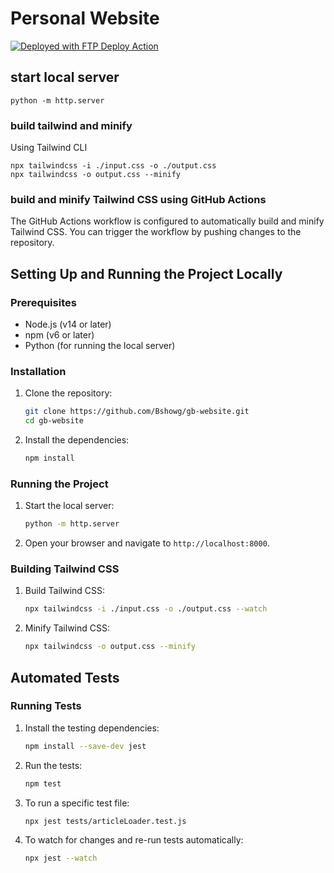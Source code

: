 # Personal Website

[<img alt="Deployed with FTP Deploy Action" src="https://img.shields.io/badge/Deployed With-FTP DEPLOY ACTION-%3CCOLOR%3E?style=for-the-badge&color=2b9348">](https://github.com/SamKirkland/FTP-Deploy-Action)

## start local server

    python -m http.server

### build tailwind and minify
Using Tailwind CLI

    npx tailwindcss -i ./input.css -o ./output.css
    npx tailwindcss -o output.css --minify

### build and minify Tailwind CSS using GitHub Actions
The GitHub Actions workflow is configured to automatically build and minify Tailwind CSS. You can trigger the workflow by pushing changes to the repository.

## Setting Up and Running the Project Locally

### Prerequisites

- Node.js (v14 or later)
- npm (v6 or later)
- Python (for running the local server)

### Installation

1. Clone the repository:

    ```sh
    git clone https://github.com/Bshowg/gb-website.git
    cd gb-website
    ```

2. Install the dependencies:

    ```sh
    npm install
    ```

### Running the Project

1. Start the local server:

    ```sh
    python -m http.server
    ```

2. Open your browser and navigate to `http://localhost:8000`.

### Building Tailwind CSS

1. Build Tailwind CSS:

    ```sh
    npx tailwindcss -i ./input.css -o ./output.css --watch
    ```

2. Minify Tailwind CSS:

    ```sh
    npx tailwindcss -o output.css --minify
    ```

## Automated Tests

### Running Tests

1. Install the testing dependencies:

    ```sh
    npm install --save-dev jest
    ```

2. Run the tests:

    ```sh
    npm test
    ```

3. To run a specific test file:

    ```sh
    npx jest tests/articleLoader.test.js
    ```

4. To watch for changes and re-run tests automatically:

    ```sh
    npx jest --watch
    ```
